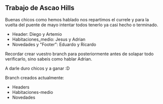 ## Trabajo de Ascao Hills

Buenas chicos como hemos hablado nos repartimos el currele y para la vuelta del puente de mayo intentar todos tenerlo ya casi hecho o terminado.

* Header: Diego y Artemio
* Habitaciones_medio: Jesus y Adrian
* Novedades y "Footer": Eduardo y Ricardo

Recordar crear vuestro branch para posteriormente antes de solapar todo verificarlo, sino sabeis como hablar Adrian.

A darle duro chicos y a ganar  :D

Branch creados actualmente:

* Headers
* Habitaciones-medio
* Novedades



